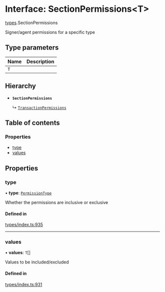 # Interface: SectionPermissions<T\>

[types](../wiki/types).SectionPermissions

Signer/agent permissions for a specific type

## Type parameters

| Name | Description |
| :------ | :------ |
| `T` |  |

## Hierarchy

- **`SectionPermissions`**

  ↳ [`TransactionPermissions`](../wiki/types.TransactionPermissions)

## Table of contents

### Properties

- [type](../wiki/types.SectionPermissions#type)
- [values](../wiki/types.SectionPermissions#values)

## Properties

### type

• **type**: [`PermissionType`](../wiki/types.PermissionType)

Whether the permissions are inclusive or exclusive

#### Defined in

[types/index.ts:935](https://github.com/PolymeshAssociation/polymesh-sdk/blob/3d14e829/src/types/index.ts#L935)

___

### values

• **values**: `T`[]

Values to be included/excluded

#### Defined in

[types/index.ts:931](https://github.com/PolymeshAssociation/polymesh-sdk/blob/3d14e829/src/types/index.ts#L931)

